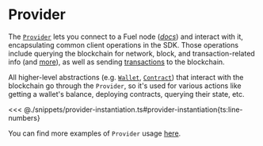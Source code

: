 # Provider

The [`Provider`](DOCS_API_URL/classes/_fuel_ts_account.Provider.html) lets you connect to a Fuel node ([_*docs*_](../getting-started/connecting-to-the-network.md)) and interact with it, encapsulating common client operations in the SDK. Those operations include querying the blockchain for network, block, and transaction-related info (and [more](DOCS_API_URL/classes/_fuel_ts_account.Provider.html)), as well as sending [transactions](../transactions/index.md) to the blockchain.

All higher-level abstractions (e.g. [`Wallet`](../wallets/index.md), [`Contract`](../contracts/index.md)) that interact with the blockchain go through the `Provider`, so it's used for various actions like getting a wallet's balance, deploying contracts, querying their state, etc.

<<< @./snippets/provider-instantiation.ts#provider-instantiation{ts:line-numbers}

You can find more examples of `Provider` usage [here](./querying-the-chain.md).
